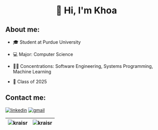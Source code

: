 <h1 align="center">👋 Hi, I'm Khoa</h1>

<h2 align="left">About me:</h2>

- 🎓 Student at Purdue University
  
- 💻 Major: Computer Science

- 👨‍💻 Concentrations: Software Engineering, Systems Programming, Machine Learning

- 🚂 Class of 2025

<h2 align="left">Contact me:</h2>

<a target="_blank" href="https://www.linkedin.com/in/khoa-raisr/"><img src="https://img.shields.io/badge/LinkedIn-0077B5?style=for-the-badge&logo=linkedin&logoColor=white" alt="linkedin"/></a>
<a target="_blank" href="mailto:khoa.raisr@gmail.com"><img src="https://img.shields.io/badge/Gmail-D14836?style=for-the-badge&logo=gmail&logoColor=white" alt="gmail"/></a>

| <img align="center" src="https://github-readme-stats.vercel.app/api?username=kraisr&count_private=true&show_icons=true&theme=tokyonight" alt="kraisr" /> | <img align="center" src="https://github-readme-stats.vercel.app/api/top-langs/?username=kraisr&count_private=true&show_icons=true&theme=tokyonight&layout=compact&langs_count=8" alt="kraisr" /> |
| ------------- | ------------- |

